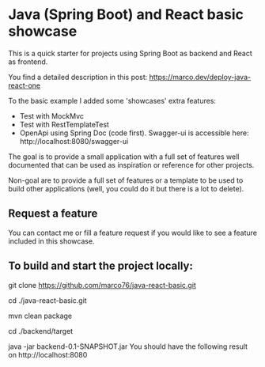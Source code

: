 # Java (Spring Boot) and React basic showcase

This is a quick starter for projects using Spring Boot as backend and React as frontend.

You find a detailed description in this post:
https://marco.dev/deploy-java-react-one


To the basic example I added some 'showcases' extra features:
- Test with MockMvc
- Test with RestTemplateTest
- OpenApi using Spring Doc (code first). Swagger-ui is accessible here: http://localhost:8080/swagger-ui

The goal is to provide a small application with a full set of features well documented that can be used as inspiration or reference for other projects.

Non-goal are to provide a full set of features or a template to be used to build other applications (well, you could do it but there is a lot to delete).

## Request a feature
You can contact me or fill a feature request if you would like to see a feature included in this showcase.

## To build and start the project locally:
 
git clone https://github.com/marco76/java-react-basic.git 
 
cd ./java-react-basic.git 
 
mvn clean package 
 
cd ./backend/target 
 
java -jar backend-0.1-SNAPSHOT.jar 
You should have the following result on http://localhost:8080

